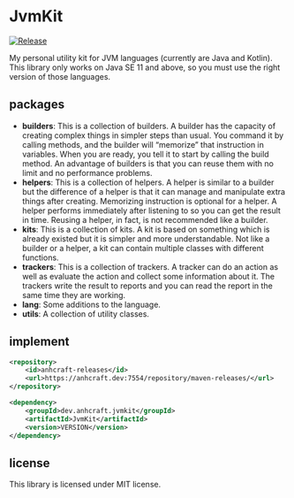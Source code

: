 # JvmKit
[![Release](https://travis-ci.org/anhcraft/JvmKit.svg?branch=master)](https://travis-ci.org/anhcraft/JvmKit)

My personal utility kit for JVM languages (currently are Java and Kotlin).<br>
This library only works on Java SE 11 and above, so you must use the right version of those languages.

## packages
- **builders**: This is a collection of builders. A builder has the capacity of creating complex things in simpler steps than usual. You command it by calling methods, and the builder will “memorize” that instruction in variables. When you are ready, you tell it to start by calling the build method. An advantage of builders is that you can reuse them with no limit and no performance problems.
- **helpers**: This is a collection of helpers. A helper is similar to a builder but the difference of a helper is that it can manage and manipulate extra things after creating. Memorizing instruction is optional for a helper. A helper performs immediately after listening to so you can get the result in time. Reusing a helper, in fact, is not recommended like a builder.
- **kits**: This is a collection of kits. A kit is based on something which is already existed but it is simpler and more understandable. Not like a builder or a helper, a kit can contain multiple classes with different functions.
- **trackers**: This is a collection of trackers. A tracker can do an action as well as evaluate the action and collect some information about it. The trackers write the result to reports and you can read the report in the same time they are working.
- **lang**: Some additions to the language.
- **utils**: A collection of utility classes.

## implement
```xml
<repository>
    <id>anhcraft-releases</id>
    <url>https://anhcraft.dev:7554/repository/maven-releases/</url>
</repository>
```

```xml
<dependency>
    <groupId>dev.anhcraft.jvmkit</groupId>
    <artifactId>JvmKit</artifactId>
    <version>VERSION</version>
</dependency>
```

## license
This library is licensed under MIT license.
